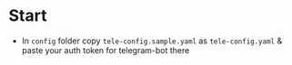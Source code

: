 # Start

- In `config` folder copy `tele-config.sample.yaml` as `tele-config.yaml` & paste your auth token for telegram-bot there